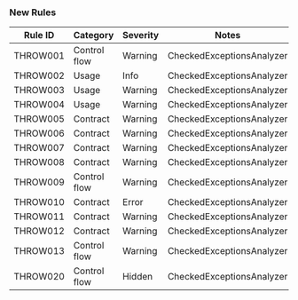 
### New Rules
Rule ID | Category | Severity | Notes
--------|----------|----------|--------------------
THROW001 | Control flow | Warning  | CheckedExceptionsAnalyzer
THROW002 | Usage   | Info     | CheckedExceptionsAnalyzer
THROW003 | Usage   | Warning  | CheckedExceptionsAnalyzer
THROW004 | Usage   | Warning  | CheckedExceptionsAnalyzer
THROW005 | Contract | Warning | CheckedExceptionsAnalyzer
THROW006 | Contract | Warning | CheckedExceptionsAnalyzer
THROW007 | Contract | Warning | CheckedExceptionsAnalyzer
THROW008 | Contract | Warning | CheckedExceptionsAnalyzer
THROW009 | Control flow | Warning | CheckedExceptionsAnalyzer
THROW010 | Contract | Error | CheckedExceptionsAnalyzer
THROW011 | Contract | Warning | CheckedExceptionsAnalyzer
THROW012 | Contract | Warning | CheckedExceptionsAnalyzer
THROW013 | Control flow | Warning | CheckedExceptionsAnalyzer
THROW020 | Control flow | Hidden | CheckedExceptionsAnalyzer

